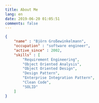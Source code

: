 ```yaml
---
title: About Me
lang: en
date: 2019-06-20 01:05:51
comments: false
---
```

``` json
{
    "name" : "Björn Großewinkelmann",
    "occupation" : "software engineer",
    "active_since" : 2002,
    "skills" : [
        "Requirement Engineering",
        "Object Oriented Analysis",
        "Object Oriented Design",
        "Design Pattern", 
        "Enterprise Integration Pattern",
        "Clean Code",
        "SOLID"
    ]
}
```
<!--stackedit_data:
eyJoaXN0b3J5IjpbNzg0OTM5MTg0LC0xNjEzNjYzODUsNTI2Nj
A2Mzg2LC01ODc1NDE1NDIsMTQxODk4NDcyNCwxMjM0NDM5ODY2
LDE3NzI5Mjk2MjcsLTE5NTE4OTAyMjldfQ==
-->